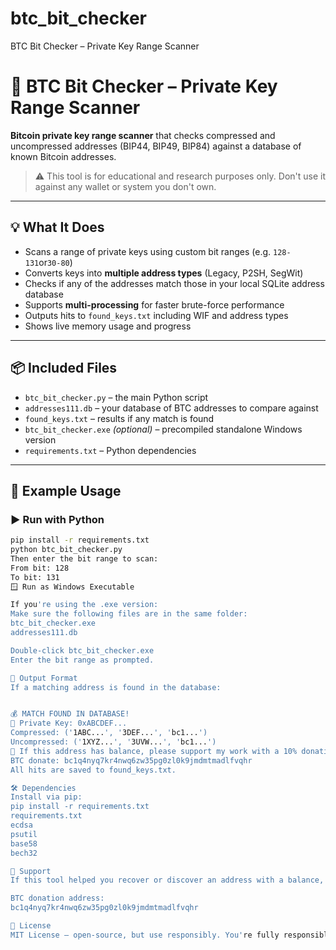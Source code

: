 # btc_bit_checker
BTC Bit Checker – Private Key Range Scanner
# 🧠 BTC Bit Checker – Private Key Range Scanner

**Bitcoin private key range scanner** that checks compressed and uncompressed addresses (BIP44, BIP49, BIP84) against a database of known Bitcoin addresses.

> ⚠️ This tool is for educational and research purposes only. Don't use it against any wallet or system you don't own.

---

## 💡 What It Does

- Scans a range of private keys using custom bit ranges (e.g. `128-131`or`30-80`)
- Converts keys into **multiple address types** (Legacy, P2SH, SegWit)
- Checks if any of the addresses match those in your local SQLite address database
- Supports **multi-processing** for faster brute-force performance
- Outputs hits to `found_keys.txt` including WIF and address types
- Shows live memory usage and progress

---

## 📦 Included Files

- `btc_bit_checker.py` – the main Python script
- `addresses111.db` – your database of BTC addresses to compare against
- `found_keys.txt` – results if any match is found
- `btc_bit_checker.exe` *(optional)* – precompiled standalone Windows version
- `requirements.txt` – Python dependencies

---

## 🧪 Example Usage

### ▶️ Run with Python

```bash
pip install -r requirements.txt
python btc_bit_checker.py
Then enter the bit range to scan:
From bit: 128
To bit: 131
🪟 Run as Windows Executable

If you're using the .exe version:
Make sure the following files are in the same folder:
btc_bit_checker.exe
addresses111.db

Double-click btc_bit_checker.exe
Enter the bit range as prompted.

🧾 Output Format
If a matching address is found in the database:


💰 MATCH FOUND IN DATABASE!
🔑 Private Key: 0xABCDEF...
Compressed: ('1ABC...', '3DEF...', 'bc1...')
Uncompressed: ('1XYZ...', '3UVW...', 'bc1...')
🎁 If this address has balance, please support my work with a 10% donation!
BTC donate: bc1q4nyq7kr4nwq6zw35pg0zl0k9jmdmtmadlfvqhr
All hits are saved to found_keys.txt.

🛠 Dependencies
Install via pip:
pip install -r requirements.txt
requirements.txt
ecdsa
psutil
base58
bech32

🙏 Support
If this tool helped you recover or discover an address with a balance, consider donating to support continued development:

BTC donation address:
bc1q4nyq7kr4nwq6zw35pg0zl0k9jmdmtmadlfvqhr

📝 License
MIT License – open-source, but use responsibly. You're fully responsible for how you use this tool.
